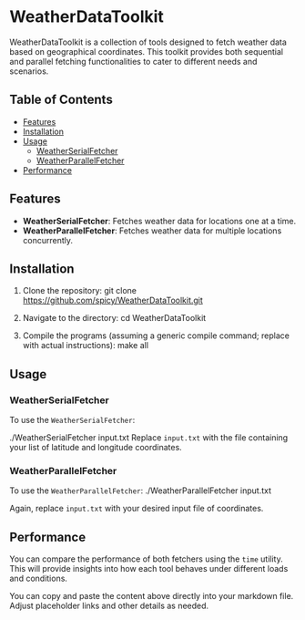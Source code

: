 # WeatherDataToolkit

WeatherDataToolkit is a collection of tools designed to fetch weather data based on geographical coordinates. This toolkit provides both sequential and parallel fetching functionalities to cater to different needs and scenarios.

## Table of Contents
- [Features](#features)
- [Installation](#installation)
- [Usage](#usage)
  - [WeatherSerialFetcher](#weatherserialfetcher)
  - [WeatherParallelFetcher](#weatherparallelfetcher)
- [Performance](#performance)

## Features

- **WeatherSerialFetcher**: Fetches weather data for locations one at a time.
- **WeatherParallelFetcher**: Fetches weather data for multiple locations concurrently.

## Installation

1. Clone the repository:
git clone https://github.com/spicy/WeatherDataToolkit.git

2. Navigate to the directory:
cd WeatherDataToolkit

3. Compile the programs (assuming a generic compile command; replace with actual instructions):
make all

## Usage

### WeatherSerialFetcher
To use the `WeatherSerialFetcher`:

./WeatherSerialFetcher input.txt
Replace `input.txt` with the file containing your list of latitude and longitude coordinates.

### WeatherParallelFetcher

To use the `WeatherParallelFetcher`:
./WeatherParallelFetcher input.txt

Again, replace `input.txt` with your desired input file of coordinates.

## Performance

You can compare the performance of both fetchers using the `time` utility. This will provide insights into how each tool behaves under different loads and conditions.

You can copy and paste the content above directly into your markdown file. Adjust placeholder links and other details as needed.
